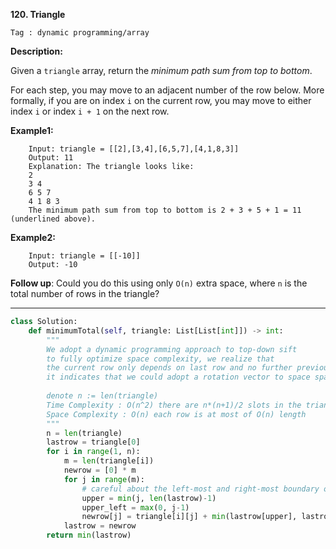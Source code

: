 **120. Triangle**

```Tag : dynamic programming/array```

**Description:**

Given a ```triangle``` array, return the *minimum path sum from top to bottom*.

For each step, you may move to an adjacent number of the row below. More formally, if you are on index ```i``` on the current row, you may move to either index ```i``` or index ```i + 1``` on the next row.

**Example1:**

        Input: triangle = [[2],[3,4],[6,5,7],[4,1,8,3]]
        Output: 11
        Explanation: The triangle looks like:
        2
        3 4
        6 5 7
        4 1 8 3
        The minimum path sum from top to bottom is 2 + 3 + 5 + 1 = 11 (underlined above).

**Example2:**

        Input: triangle = [[-10]]
        Output: -10

**Follow up**: Could you do this using only ```O(n)``` extra space, where ```n``` is the total number of rows in the triangle?

-----------

```python
class Solution:
    def minimumTotal(self, triangle: List[List[int]]) -> int:
        """
        We adopt a dynamic programming approach to top-down sift
        to fully optimize space complexity, we realize that
        the current row only depends on last row and no further previous
        it indicates that we could adopt a rotation vector to space space
        
        denote n := len(triangle)
        Time Complexity : O(n^2) there are n*(n+1)/2 slots in the triangle
        Space Complexity : O(n) each row is at most of O(n) length
        """
        n = len(triangle)
        lastrow = triangle[0]
        for i in range(1, n):
            m = len(triangle[i])
            newrow = [0] * m
            for j in range(m):
                # careful about the left-most and right-most boundary on each row
                upper = min(j, len(lastrow)-1)
                upper_left = max(0, j-1)
                newrow[j] = triangle[i][j] + min(lastrow[upper], lastrow[upper_left])
            lastrow = newrow
        return min(lastrow)
```
